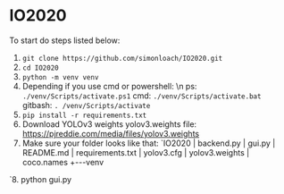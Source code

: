 # IO2020

To start do steps listed below:
  1. ```git clone https://github.com/simonloach/IO2020.git```
  2. ```cd IO2020```
  3. ```python -m venv venv```
  4. Depending if you use cmd or powershell: \n 
      ps: ```./venv/Scripts/activate.ps1```
      cmd: ```./venv/Scripts/activate.bat```
      gitbash: ```. /venv/Scripts/activate```
  5. ```pip install -r requirements.txt```
  6. Download YOLOv3 weights yolov3.weights file: https://pjreddie.com/media/files/yolov3.weights
  7. Make sure your folder looks like that:
  `IO2020
      |   backend.py
      |   gui.py
      |   README.md
      |   requirements.txt
      |   yolov3.cfg
      |   yolov3.weights 
      |   coco.names
      +---venv 
      
  `8. python gui.py
